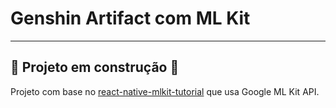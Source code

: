 # Genshin Artifact com ML Kit
---
:construction: Projeto em construção :construction:
---

Projeto com base no [react-native-mlkit-tutorial](https://github.com/dimaportenko/react-native-mlkit-tutorial) que usa Google ML Kit API.
